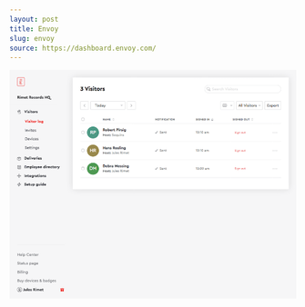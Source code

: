 ```yaml
---
layout: post
title: Envoy
slug: envoy
source: https://dashboard.envoy.com/
---
```


<img src="/screenshots/envoy.png" alt="Envoy">
